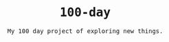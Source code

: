 <h1 align='center'>
   <samp>100-day</samp>
</h1>
<p align = "center">
  <samp>My 100 day project of exploring new things.</samp>
</p>
